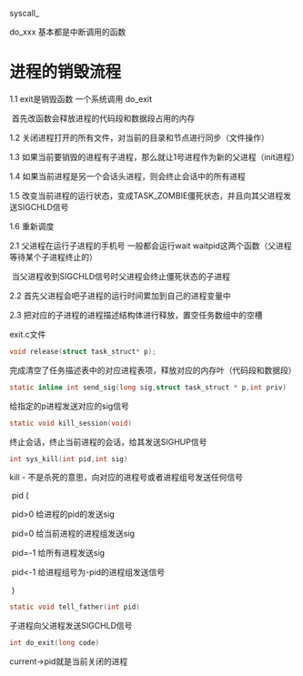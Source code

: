syscall_

do_xxx    基本都是中断调用的函数

# 进程的销毁流程

1.1 exit是销毁函数      一个系统调用  do_exit

​		首先改函数会释放进程的代码段和数据段占用的内存   



1.2 关闭进程打开的所有文件，对当前的目录和节点进行同步（文件操作）

1.3 如果当前要销毁的进程有子进程，那么就让1号进程作为新的父进程（init进程）

1.4 如果当前进程是另一个会话头进程，则会终止会话中的所有进程

1.5 改变当前进程的运行状态，变成TASK_ZOMBIE僵死状态，并且向其父进程发送SIGCHLD信号

1.6 重新调度



2.1 父进程在运行子进程的手机号 一般都会运行wait waitpid这两个函数（父进程等待某个子进程终止的）

​    当父进程收到SIGCHLD信号时父进程会终止僵死状态的子进程

2.2 首先父进程会吧子进程的运行时间累加到自己的进程变量中

2.3 把对应的子进程的进程描述结构体进行释放，置空任务数组中的空槽



exit.c文件

```c
void release(struct task_struct* p);
```

完成清空了任务描述表中的对应进程表项，释放对应的内存叶（代码段和数据段）



```c
static inline int send_sig(long sig,struct task_struct * p,int priv)
```

给指定的p进程发送对应的sig信号



```c
static void kill_session(void)
```

终止会话，终止当前进程的会话，给其发送SIGHUP信号



```c
int sys_kill(int pid,int sig)
```

kill - 不是杀死的意思，向对应的进程号或者进程组号发送任何信号

​	pid  (

​				pid>0   给进程的pid的发送sig

​				pid=0   给当前进程的进程组发送sig

​				pid=-1  给所有进程发送sig

​				pid<-1  给进程组号为-pid的进程组发送信号

​	)



```c
static void tell_father(int pid)
```

子进程向父进程发送SIGCHLD信号



```c
int do_exit(long code)
```

current->pid就是当前关闭的进程



